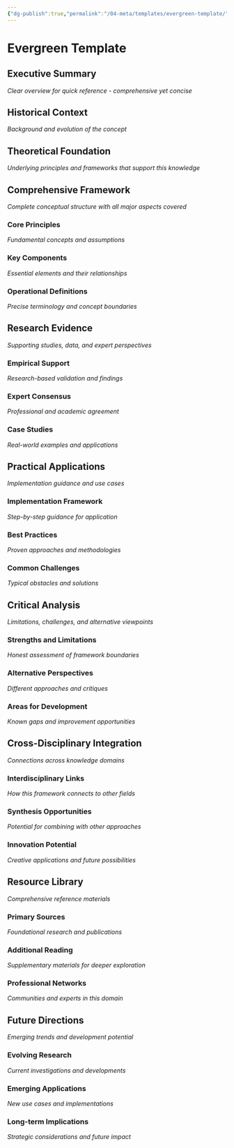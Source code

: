 ```yaml
---
{"dg-publish":true,"permalink":"/04-meta/templates/evergreen-template/","title":"Authoritative Framework Title","created":{"{ date:YYYY-MM-DD }":null},"updated":{"{ date:YYYY-MM-DD }":null}}
---
```



# Evergreen Template

## Executive Summary
*Clear overview for quick reference - comprehensive yet concise*

## Historical Context
*Background and evolution of the concept*

## Theoretical Foundation
*Underlying principles and frameworks that support this knowledge*

## Comprehensive Framework
*Complete conceptual structure with all major aspects covered*

### Core Principles
*Fundamental concepts and assumptions*

### Key Components
*Essential elements and their relationships*

### Operational Definitions
*Precise terminology and concept boundaries*

## Research Evidence
*Supporting studies, data, and expert perspectives*

### Empirical Support
*Research-based validation and findings*

### Expert Consensus
*Professional and academic agreement*

### Case Studies
*Real-world examples and applications*

## Practical Applications
*Implementation guidance and use cases*

### Implementation Framework
*Step-by-step guidance for application*

### Best Practices
*Proven approaches and methodologies*

### Common Challenges
*Typical obstacles and solutions*

## Critical Analysis
*Limitations, challenges, and alternative viewpoints*

### Strengths and Limitations
*Honest assessment of framework boundaries*

### Alternative Perspectives
*Different approaches and critiques*

### Areas for Development
*Known gaps and improvement opportunities*

## Cross-Disciplinary Integration
*Connections across knowledge domains*

### Interdisciplinary Links
*How this framework connects to other fields*

### Synthesis Opportunities
*Potential for combining with other approaches*

### Innovation Potential
*Creative applications and future possibilities*

## Resource Library
*Comprehensive reference materials*

### Primary Sources
*Foundational research and publications*

### Additional Reading
*Supplementary materials for deeper exploration*

### Professional Networks
*Communities and experts in this domain*

## Future Directions
*Emerging trends and development potential*

### Evolving Research
*Current investigations and developments*

### Emerging Applications
*New use cases and implementations*

### Long-term Implications
*Strategic considerations and future impact*

